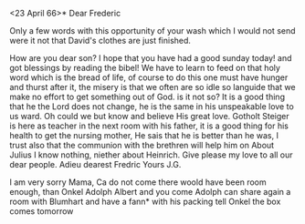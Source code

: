  <23 April 66>*
Dear Frederic

Only a few words with this opportunity of your wash which I would not send were it not that David's clothes are just finished.

How are you dear son? I hope that you have had a good sunday today! and got blessings by reading the bibel! We have to learn to feed on that holy word which is the bread of life, of course to do this one must have hunger and thurst after it, the misery is that we often are so idle so languide that we make no effort to get something out of God. is it not so? It is a good thing that he the Lord does not change, he is the same in his unspeakable love to us ward. Oh could we but know and believe His great love. 
Gotholt Steiger is here as teacher in the next room with his father, it is a good thing for his health to get the nursing mother, He sais that he is better than he was, I trust also that the communion with the brethren will help him on About Julius I know nothing, niether about Heinrich. Give please my love to all our dear people. Adieu dearest Fredric  Yours J.G.

I am very sorry Mama, Ca do not come there woold have been room enough, than Onkel Adolph Albert and you come Adolph can share again a room with Blumhart and have a fann* with his packing tell Onkel the box comes tomorrow
